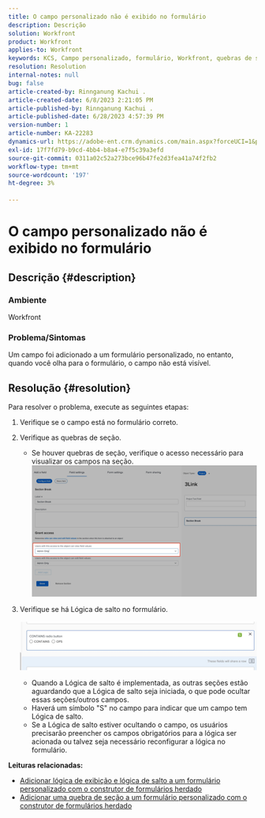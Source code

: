 ```yaml
---
title: O campo personalizado não é exibido no formulário
description: Descrição
solution: Workfront
product: Workfront
applies-to: Workfront
keywords: KCS, Campo personalizado, formulário, Workfront, quebras de seção, construtor de formulários, lógica de salto
resolution: Resolution
internal-notes: null
bug: false
article-created-by: Rinnganung Kachui .
article-created-date: 6/8/2023 2:21:05 PM
article-published-by: Rinnganung Kachui .
article-published-date: 6/28/2023 4:57:39 PM
version-number: 1
article-number: KA-22283
dynamics-url: https://adobe-ent.crm.dynamics.com/main.aspx?forceUCI=1&pagetype=entityrecord&etn=knowledgearticle&id=193690ad-0706-ee11-8f6e-6045bd006793
exl-id: 17f7fd79-b9cd-4bb4-b8a4-e7f5c39a3efd
source-git-commit: 0311a02c52a273bce96b47fe2d3fea41a74f2fb2
workflow-type: tm+mt
source-wordcount: '197'
ht-degree: 3%

---
```


# O campo personalizado não é exibido no formulário

## Descrição {#description}


### <b>Ambiente</b>

Workfront

### <b>Problema/Sintomas</b>

Um campo foi adicionado a um formulário personalizado, no entanto, quando você olha para o formulário, o campo não está visível.


## Resolução {#resolution}


Para resolver o problema, execute as seguintes etapas:

1. Verifique se o campo está no formulário correto.
2. Verifique as quebras de seção.

   - Se houver quebras de seção, verifique o acesso necessário para visualizar os campos na seção.                     ![](assets/f585c275-ad15-ee11-8f6e-6045bd006793.png)
3. Verifique se há Lógica de salto no formulário.                                                                                                                                               ![](assets/6067dbce-ad15-ee11-8f6e-6045bd006793.png)
   - Quando a Lógica de salto é implementada, as outras seções estão aguardando que a Lógica de salto seja iniciada, o que pode ocultar essas seções/outros campos.
   - Haverá um símbolo &quot;S&quot; no campo para indicar que um campo tem Lógica de salto.
   - Se a Lógica de salto estiver ocultando o campo, os usuários precisarão preencher os campos obrigatórios para a lógica ser acionada ou talvez seja necessário reconfigurar a lógica no formulário.


<b>Leituras relacionadas:</b>

- [Adicionar lógica de exibição e lógica de salto a um formulário personalizado com o construtor de formulários herdado](https://experienceleague.adobe.com/docs/workfront/using/administration-and-setup/customize/custom-forms/custom-form-builder/use-the-custom-form-builder/display-or-skip-logic-custom-form.html)
- [Adicionar uma quebra de seção a um formulário personalizado com o construtor de formulários herdado](https://experienceleague.adobe.com/docs/workfront/using/administration-and-setup/customize/custom-forms/custom-form-builder/use-the-custom-form-builder/add-a-section-break-to-a-custom-form.htm)
